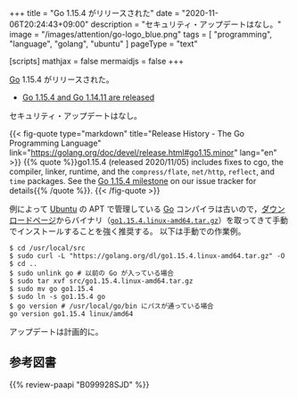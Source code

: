 +++
title = "Go 1.15.4 がリリースされた"
date =  "2020-11-06T20:24:43+09:00"
description = "セキュリティ・アップデートはなし。"
image = "/images/attention/go-logo_blue.png"
tags  = [ "programming", "language", "golang", "ubuntu" ]
pageType = "text"

[scripts]
  mathjax = false
  mermaidjs = false
+++

[Go] 1.15.4 がリリースされた。

- [Go 1.15.4 and Go 1.14.11 are released](https://groups.google.com/g/golang-announce/c/iKm1t36tF80)

セキュリティ・アップデートはなし。

{{< fig-quote type="markdown" title="Release History - The Go Programming Language" link="https://golang.org/doc/devel/release.html#go1.15.minor" lang="en" >}}
{{% quote %}}go1.15.4 (released 2020/11/05) includes fixes to cgo, the compiler, linker, runtime, and the `compress/flate`, `net/http`, `reflect`, and `time` packages. See the [Go 1.15.4 milestone](https://github.com/golang/go/issues?q=milestone%3AGo1.15.4+label%3ACherryPickApproved) on our issue tracker for details{{% /quote %}}.
{{< /fig-quote >}}

例によって [Ubuntu] の APT で管理している [Go] コンパイラは古いので，[ダウンロードページ](https://golang.org/dl/ "Downloads - The Go Programming Language")からバイナリ（[`go1.15.4.linux-amd64.tar.gz`](https://golang.org/dl/go1.15.4.linux-amd64.tar.gz)）を取ってきて手動でインストールすることを強く推奨する。
以下は手動での作業例。

```text
$ cd /usr/local/src
$ sudo curl -L "https://golang.org/dl/go1.15.4.linux-amd64.tar.gz" -O
$ cd ..
$ sudo unlink go # 以前の Go が入っている場合
$ sudo tar xvf src/go1.15.4.linux-amd64.tar.gz
$ sudo mv go go1.15.4
$ sudo ln -s go1.15.4 go
$ go version # /usr/local/go/bin にパスが通っている場合
go version go1.15.4 linux/amd64
```

アップデートは計画的に。

[Go]: https://go.dev/
[Ubuntu]: https://www.ubuntu.com/ "The leading operating system for PCs, IoT devices, servers and the cloud | Ubuntu"

## 参考図書

{{% review-paapi "B099928SJD" %}} <!-- プログラミング言語Go -->
